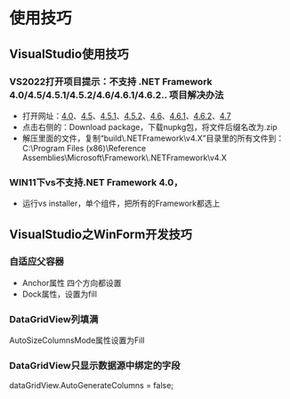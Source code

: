 # 使用技巧

## VisualStudio使用技巧

### VS2022打开项目提示：不支持 .NET Framework 4.0/4.5/4.5.1/4.5.2/4.6/4.6.1/4.6.2.. 项目解决办法
- 打开网址：[4.0](https://www.nuget.org/packages/microsoft.netframework.referenceassemblies.net40)、[4.5](https://www.nuget.org/packages/microsoft.netframework.referenceassemblies.net45)、[4.5.1](https://www.nuget.org/packages/microsoft.netframework.referenceassemblies.net451)、[4.5.2](https://www.nuget.org/packages/microsoft.netframework.referenceassemblies.net452)、[4.6](https://www.nuget.org/packages/microsoft.netframework.referenceassemblies.net46)、[4.6.1](https://www.nuget.org/packages/microsoft.netframework.referenceassemblies.net461)、[4.6.2](https://www.nuget.org/packages/microsoft.netframework.referenceassemblies.net462)、[4.7](https://www.nuget.org/packages/microsoft.netframework.referenceassemblies.net47)
- 点击右侧的：Download package，下载nupkg包，将文件后缀名改为.zip
- 解压里面的文件，复制“build\\.NETFramework\v4.X”目录里的所有文件到：C:\Program Files (x86)\Reference Assemblies\Microsoft\Framework\\.NETFramework\v4.X

### WIN11下vs不支持.NET Framework 4.0，
- 运行vs installer，单个组件，把所有的Framework都选上


## VisualStudio之WinForm开发技巧

### 自适应父容器
- Anchor属性 四个方向都设置
- Dock属性，设置为fill

### DataGridView列填满
AutoSizeColumnsMode属性设置为Fill

### DataGridView只显示数据源中绑定的字段
dataGridView.AutoGenerateColumns = false;
